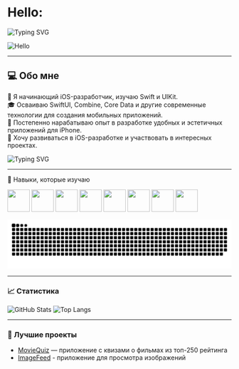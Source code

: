 # Hello: 

![Typing SVG](https://readme-typing-svg.herokuapp.com?lines=Я+Алина+Фирсенкова;Я+Ios+Developer;Люблю+писать+код;и+изучать+новые+технологии)

![Hello](https://media.giphy.com/media/v1.Y2lkPTc5MGI3NjExcHpmdzMwdXB4bTIwaXU5Z2NtMnNoZWZoMDU3Z254bGhkZ3hhdWYyZCZlcD12MV9naWZzX3NlYXJjaCZjdD1n/RbDKaczqWovIugyJmW/giphy.gif)

---

## 💻 Обо мне

🌟 Я начинающий iOS-разработчик, изучаю Swift и UIKit.  
🎓 Осваиваю SwiftUI, Combine, Core Data и другие современные технологии для создания мобильных приложений.  
📱 Постепенно нарабатываю опыт в разработке удобных и эстетичных приложений для iPhone.  
🚀 Хочу развиваться в iOS-разработке и участвовать в интересных проектах.  

![Typing SVG](https://readme-typing-svg.herokuapp.com?lines=Хочу+развиваться+в+iOS-разработке;Готова+создавать+красивые;и+удобные+приложения)

---

🚀 Навыки, которые изучаю

<img src="path_to_your_icon/swift.svg" width="50" height="50"/>
<img src="path_to_your_icon/swiftui.svg" width="50" height="50"/>
<img src="path_to_your_icon/uikit.svg" width="50" height="50"/>
<img src="path_to_your_icon/xcode.svg" width="50" height="50"/>
<img src="path_to_your_icon/figma.svg" width="50" height="50"/>
<img src="path_to_your_icon/git.svg" width="50" height="50"/>
<img src="path_to_your_icon/github.svg" width="50" height="50"/>
<img src="path_to_your_icon/sourcetree.svg" width="50" height="50"/>




![snake](https://raw.githubusercontent.com/Platane/snk/output/github-contribution-grid-snake.svg)

---

### 📈 Статистика

![GitHub Stats](https://github-readme-stats.vercel.app/api?username=Fortovaya&show_icons=true&theme=radical)
![Top Langs](https://github-readme-stats.vercel.app/api/top-langs/?username=Fortovaya&layout=compact&theme=radical)

---

### 🌟 Лучшие проекты
- [MovieQuiz](https://github.com/Fortovaya/MovieQuiz) — приложение с квизами о фильмах из топ-250 рейтинга
- [ImageFeed](https://github.com/Fortovaya/ImageFeed) - приложение для просмотра изображений

